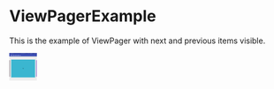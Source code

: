 ViewPagerExample
================

This is the example of ViewPager with next and previous items visible.

<img src="screenshots/Screenshot_1.png" alt="Screenshot_1" style="width: 50px; height: 50px"/>